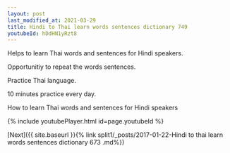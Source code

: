 ```yaml
---
layout: post
last_modified_at: 2021-03-29
title: Hindi to Thai learn words sentences dictionary 749 
youtubeId: hDdHN1yRzt8
---
```

 
 
Helps to learn Thai words and sentences for Hindi speakers.

Opportunitiy to repeat the words sentences. 

Practice Thai language. 
 
10 minutes practice every day. 
 
How to learn Thai words and sentences for Hindi speakers 
 
{% include youtubePlayer.html id=page.youtubeId %}
 
 
[Next]({{ site.baseurl }}{% link  split1/_posts/2017-01-22-Hindi to thai learn words sentences dictionary 673 .md%})
 
